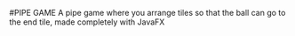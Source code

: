 #PIPE GAME
A pipe game where you arrange tiles so that the ball can go to the end tile, made completely with JavaFX
